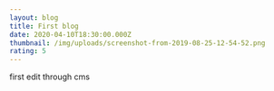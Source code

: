 ```yaml
---
layout: blog
title: First blog
date: 2020-04-10T18:30:00.000Z
thumbnail: /img/uploads/screenshot-from-2019-08-25-12-54-52.png
rating: 5
---
```

first edit through cms